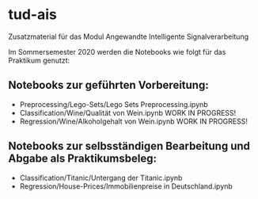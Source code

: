 # tud-ais
Zusatzmaterial für das Modul Angewandte Intelligente Signalverarbeitung


Im Sommersemester 2020 werden die Notebooks wie folgt für das Praktikum genutzt:

## Notebooks zur geführten Vorbereitung:
* Preprocessing/Lego-Sets/Lego Sets Preprocessing.ipynb
* Classification/Wine/Qualität von Wein.ipynb     WORK IN PROGRESS!
* Regression/Wine/Alkoholgehalt von Wein.ipynb    WORK IN PROGRESS!

## Notebooks zur selbsständigen Bearbeitung und Abgabe als Praktikumsbeleg:
* Classification/Titanic/Untergang der Titanic.ipynb
* Regression/House-Prices/Immobilienpreise in Deutschland.ipynb
